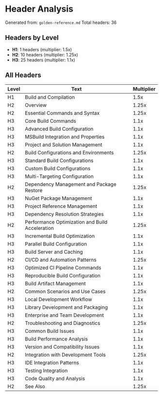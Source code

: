 # Header Analysis

Generated from: `golden-reference.md`
Total headers: 36

## Headers by Level

- **H1**: 1 headers (multiplier: 1.5x)
- **H2**: 10 headers (multiplier: 1.25x)
- **H3**: 25 headers (multiplier: 1.1x)

## All Headers

| Level | Text | Multiplier |
|-------|------|------------|
| H1 | Build and Compilation | 1.5x |
| H2 | Overview | 1.25x |
| H2 | Essential Commands and Syntax | 1.25x |
| H3 | Core Build Commands | 1.1x |
| H3 | Advanced Build Configuration | 1.1x |
| H3 | MSBuild Integration and Properties | 1.1x |
| H3 | Project and Solution Management | 1.1x |
| H2 | Build Configurations and Environments | 1.25x |
| H3 | Standard Build Configurations | 1.1x |
| H3 | Custom Build Configurations | 1.1x |
| H3 | Multi-Targeting Configuration | 1.1x |
| H2 | Dependency Management and Package Restore | 1.25x |
| H3 | NuGet Package Management | 1.1x |
| H3 | Project Reference Management | 1.1x |
| H3 | Dependency Resolution Strategies | 1.1x |
| H2 | Performance Optimization and Build Acceleration | 1.25x |
| H3 | Incremental Build Optimization | 1.1x |
| H3 | Parallel Build Configuration | 1.1x |
| H3 | Build Server and Caching | 1.1x |
| H2 | CI/CD and Automation Patterns | 1.25x |
| H3 | Optimized CI Pipeline Commands | 1.1x |
| H3 | Reproducible Build Configuration | 1.1x |
| H3 | Build Artifact Management | 1.1x |
| H2 | Common Scenarios and Use Cases | 1.25x |
| H3 | Local Development Workflow | 1.1x |
| H3 | Library Development and Packaging | 1.1x |
| H3 | Enterprise and Team Development | 1.1x |
| H2 | Troubleshooting and Diagnostics | 1.25x |
| H3 | Common Build Issues | 1.1x |
| H3 | Build Performance Analysis | 1.1x |
| H3 | Version and Compatibility Issues | 1.1x |
| H2 | Integration with Development Tools | 1.25x |
| H3 | IDE Integration Patterns | 1.1x |
| H3 | Testing Integration | 1.1x |
| H3 | Code Quality and Analysis | 1.1x |
| H2 | See Also | 1.25x |
